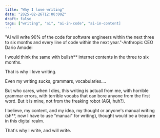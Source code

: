 ```yaml
---
title: "Why I love writing"
date: "2025-02-26T12:00:00Z"
draft: false
tags: ["writing", "ai", "ai-in-code", "ai-in-content]
---
```


"AI will write 90% of the code for software engineers within the next three to six months and every line of code within the next year."-Anthropic CEO Dario Amodei 

I would think the same with bullsh** internet contents in the three to six months. 

That is why I love writing.

Even my writing sucks, grammars, vocabularies....

But who cares, when I dies, this writing is actuall from me, with horrible grammar errors, with terrible vocabs that can bore anyone from the first word. But it is mine, 
not from the freaking robot (AGI, huh?). 

I believe, my content, and my idea, my thought or anyone's manual writing (sh**, now I have to use "manual" for writing), thought would be a treasure in this digital realm. 

That's why I write, and will write. 
